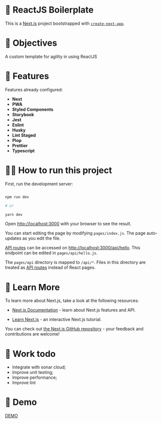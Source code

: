 # :floppy_disk: ReactJS Boilerplate
This is a [Next.js](https://nextjs.org/) project bootstrapped with [`create-next-app`](https://github.com/vercel/next.js/tree/canary/packages/create-next-app).


# :dart: Objectives
A custom template for agility in using ReactJS


# :memo: Features
Features already configured:

- __Next__
- __PWA__
- __Styled Components__
- __Storybook__
- __Jest__
- __Eslint__
- __Husky__
- __Lint Staged__
- __Plop__
- __Prettier__
- __Typescript__
  
  
# :running_woman: How to run this project


First, run the development server:

  

```bash

npm run dev

# or

yarn dev

```

  

Open [http://localhost:3000](http://localhost:3000) with your browser to see the result.

  

You can start editing the page by modifying `pages/index.js`. The page auto-updates as you edit the file.

  

[API routes](https://nextjs.org/docs/api-routes/introduction) can be accessed on [http://localhost:3000/api/hello](http://localhost:3000/api/hello). This endpoint can be edited in `pages/api/hello.js`.

  

The `pages/api` directory is mapped to `/api/*`. Files in this directory are treated as [API routes](https://nextjs.org/docs/api-routes/introduction) instead of React pages. 


  

# :open_book: Learn More

  

To learn more about Next.js, take a look at the following resources:

  

- [Next.js Documentation](https://nextjs.org/docs) - learn about Next.js features and API.

- [Learn Next.js](https://nextjs.org/learn) - an interactive Next.js tutorial.

  

You can check out [the Next.js GitHub repository](https://github.com/vercel/next.js/) - your feedback and contributions are welcome!

  

# :construction_worker: Work todo

- Integrate with sonar cloud;
- Improve unit testing;
- Improve performance;
- Improve lint

# :rocket: Demo   

[DEMO](https://boilerplate-zeta-weld.vercel.app/)